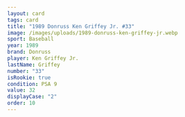 ```yaml
---
layout: card
tags: card
title: "1989 Donruss Ken Griffey Jr. #33"
image: /images/uploads/1989-donruss-ken-griffey-jr.webp
sport: Baseball
year: 1989
brand: Donruss
player: Ken Griffey Jr.
lastName: Griffey
number: "33"
isRookie: true
condition: PSA 9
value: 32
displayCase: "2"
order: 10
---
```

